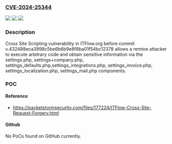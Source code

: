 ### [CVE-2024-25344](https://cve.mitre.org/cgi-bin/cvename.cgi?name=CVE-2024-25344)
![](https://img.shields.io/static/v1?label=Product&message=n%2Fa&color=blue)
![](https://img.shields.io/static/v1?label=Version&message=n%2Fa&color=blue)
![](https://img.shields.io/static/v1?label=Vulnerability&message=n%2Fa&color=brighgreen)

### Description

Cross Site Scripting vulnerability in ITFlow.org before commit v.432488eca3998c5be6b6b9e8f8ba01f54bc12378 allows a remtoe attacker to execute arbitrary code and obtain sensitive information via the settings.php, settings+company.php, settings_defaults.php,settings_integrations.php, settings_invoice.php, settings_localization.php, settings_mail.php components.

### POC

#### Reference
- https://packetstormsecurity.com/files/177224/ITFlow-Cross-Site-Request-Forgery.html

#### Github
No PoCs found on GitHub currently.

